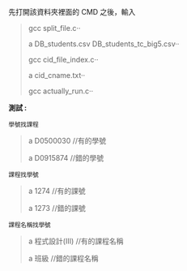 先打開該資料夾裡面的 CMD 之後，輸入

> gcc split_file.c·· 
> 
> a DB_students.csv DB_students_tc_big5.csv·· 
> 
> gcc cid_file_index.c·· 
> 
> a cid_cname.txt·· 
> 
> gcc actually_run.c·· 

__測試 :__

`學號找課程`

> a D0500030  //有的學號 
> 
> a D0915874  //錯的學號

`課程找學號`

> a 1274 //有的課號
> 
> a 1273 //錯的課號

`課程名稱找學號`

> a 程式設計(III)  //有的課程名稱
> 
> a 班級           //錯的課程名稱
